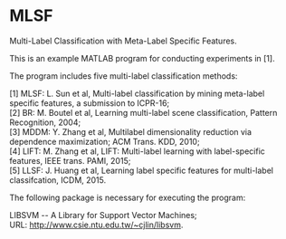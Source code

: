 # MLSF
Multi-Label Classification with Meta-Label Specific Features.

This is an example MATLAB program for conducting experiments in [1].

The program includes five multi-label classification methods:

[1] MLSF: L. Sun et al, Multi-label classification by mining meta-label specific features, a submission to ICPR-16; <br />
[2] BR: M. Boutel et al, Learning multi-label scene classification, Pattern Recognition, 2004; <br />
[3] MDDM: Y. Zhang et al, Multilabel dimensionality reduction via dependence maximization; ACM Trans. KDD, 2010; <br />
[4] LIFT: M. Zhang et al, LIFT: Multi-label learning with label-specific features, IEEE trans. PAMI, 2015; <br />
[5] LLSF: J. Huang et al, Learning label specific features for multi-label classifcation, ICDM, 2015. <br />

The following package is necessary for executing the program:

LIBSVM -- A Library for Support Vector Machines; <br />
URL: http://www.csie.ntu.edu.tw/~cjlin/libsvm.
